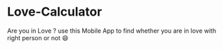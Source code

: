 # Love-Calculator
Are you in Love ? use this Mobile App to find whether you are in love with right person or not 😄
